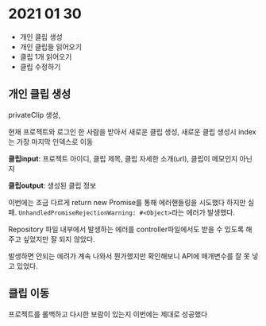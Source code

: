# 2021 01 30
* 개인 클립 생성
* 개인 클립들 읽어오기
* 클립 1개 읽어오기
* 클립 수정하기

## 개인 클립 생성 

privateClip 생성,

현재 프로젝트와 로그인 한 사람을 받아서 새로운 클립 생성, 새로운 클립 생성시 index는 가장 마지막 인덱스로 이동 

**클립input**: 프로젝트 아이디, 클립 제목, 클립 자세한 소개(url), 클립이 메모인지 아닌지

**클립output**: 생성된 클립 정보

이번에는 조금 다르게 return new Promise를 통해 에러핸들링을 시도했다 하지만 실패. `UnhandledPromiseRejectionWarning: #<Object>`라는 에러가 발생했다. 

Repository 파일 내부에서 발생하는 에러를 controller파일에서도 받을 수 있도록 해주고 싶었지만 잘 되지 않았다. 

발생하면 안되는 에려가 계속 나와서 뭔가했지만 확인해보니 API에 매개변수를 잘 못 넣고 있었다. 

## 클립 이동

프로젝트를 롤백하고 다시한 보람이 있는지 이번에는 제대로 성공했다
